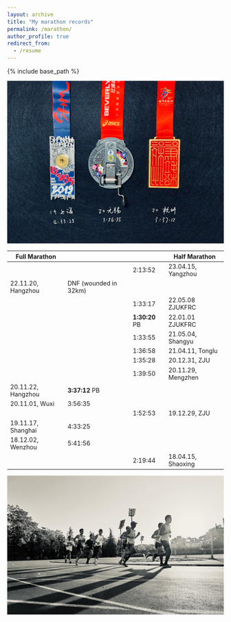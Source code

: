 ```yaml
---
layout: archive
title: "My marathon records"
permalink: /marathon/
author_profile: true
redirect_from:
  - /resume
---
```


{% include base_path %}

![medals](/images/marathonmedals.png)

| Full Marathon |          |      | Half Marathon |
| ---------- | ---------- |--------|-------- |
|  |       | 2:13:52 | 23.04.15, Yangzhou     |
| 22.11.20, Hangzhou |  DNF (wounded in 32km) |  | |
|  |       | 1:33:17   | 22.05.08 ZJUKFRC    |
|  |       | **1:30:20** PB  | 22.01.01 ZJUKFRC   |
|  |       | 1:33:55    | 21.05.04, Shangyu |
|  |       | 1:36:58    | 21.04.11, Tonglu |
|  |       | 1:35:28   | 20.12.31, ZJU |
|  |       | 1:39:50    | 20.11.29, Mengzhen|
| 20.11.22, Hangzhou   | **3:37:12** PB     |    |  |
| 20.11.01, Wuxi   | 3:56:35      |    |  |  |
|  |       |  1:52:53  | 19.12.29, ZJU|
| 19.11.17, Shanghai | 4:33:25      |    |  | 
| 18.12.02, Wenzhou   | 5:41:56      |    |  |
|  |       | 2:19:44  | 18.04.15, Shaoxing |

![runer](/images/runner.jpeg)
